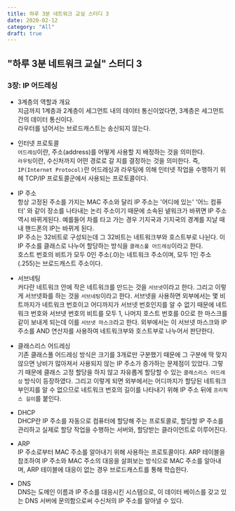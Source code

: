 ```yaml
---
title: 하루 3분 네트워크 교실 스터디 3
date: 2020-02-12
category: "All"
draft: true
---
```


## "하루 3분 네트워크 교실" 스터디 3

### 3장: IP 어드레싱

- 3계층의 역할과 개요  
  지금까지 1계층과 2계층이 세그먼트 내의 데이터 통신이었다면, 3계층은 세그먼트 간의 데이터 통신이다.  
  라우터를 넘어서는 브로드캐스트는 송신되지 않는다.
  
- 인터넷 프로토콜  
  `어드레싱`이란, 주소(address)를 어떻게 사용할 지 배정하는 것을 의미한다.  
  `라우팅`이란, 수신처까지 어떤 경로로 갈 지를 결정하는 것을 의미한다.
  즉, `IP(Internet Protocol)`란 어드레싱과 라우팅에 의해 인터넷 작업을 수행하기 위헤 TCP/IP 프로토콜군에서 사용되는 프로토콜이다.
  
- IP 주소  
  항상 고정된 주소를 가지는 MAC 주소와 달리 IP 주소는 '어디에 있는' '어느 컴퓨터' 와 같이 장소를 나타내는 논리 주소이기 때문에 소속된 넽워크가 바뀌면 IP 주소 역시 바뀌게된다. 예를들어 차를 타고 가는 경우 기지국과 기지국의 경계를 지날 때 내 핸드폰의 IP는 바뀌게 된다.  
  IP 주소는 32비트로 구성되는데 그 32비트는 네트워크부와 호스트부로 나뉜다. 이 IP 주소를 클래스로 나누어 할당하는 방식을 `클래스풀 어드레싱`이라고 한다.  
  호스트 번호의 비트가 모두 0인 주소(.0)는 네트워크 주소이며, 모두 1인 주소(.255)는 브로드캐스트 주소이다.
  
- 서브네팅  
  커다란 네트워크 안에 작은 네트워크를 만드는 것을 `서브넷`이라고 한다. 그리고 이렇게 서브넷화를 하는 것을 `서브네팅`이라고 한다. 서브넷을 사용하면 외부에서는 몇 비트까지가 네트워크 번호이고 어디까지가 서브넷 번호인지를 알 수 없기 때문에 네트워크 번호와 서브넷 번호의 비트를 모두 1, 나머지 호스트 번호를 0으로 한 마스크를 같이 보내게 되는데 이를 `서브넷 마스크`라고 한다. 외부에서는 이 서브넷 마스크와 IP 주소를 AND 연산자를 사용하여 네트워크부와 호스트부로 나누어서 판단한다.
  
- 클래스리스 어드레싱  
  기존 클래스풀 어드레싱 방식은 크기를 3개로만 구분했기 때문에 그 구분에 딱 맞지 않으면 낭비가 많아져서 사용되지 않는 IP 주소가 증가하는 문제점이 있었다. 그렇기 때문에 클래스 고정 할당을 하지 않고 자유롭게 할당할 수 있는 `클래스리스 어드레싱` 방식이 등장하였다. 그리고 이렇게 되면 외부에서는 어디까지가 할당된 네트워크부인지를 알 수 없으므로 네트워크 번호의 길이를 나타내기 위해 IP 주소 뒤에 `프리픽스 길이`를 붙인다.
  
- DHCP  
  DHCP란 IP 주소를 자동으로 컴퓨터에 할당해 주는 프로토콜로, 할당할 IP 주소를 관리하고 실제로 할당 작업을 수행하는 서버와, 할당받는 클라이언트로 이루어진다.
  
- ARP  
  IP 주소로부터 MAC 주소를 알아내기 위해 사용하는 프로토콜이다. ARP 테이블을 참조하여 IP 주소와 MAC 주소의 대응을 살펴보는 방식으로 MAC 주소를 알아내며, ARP 테이블에 대응이 없는 경우 브로드캐스트를 통해 학습한다.
  
- DNS  
  DNS는 도메인 이름과 IP 주소를 대응시킨 시스템으로, 이 데이터 베이스를 갖고 있는 DNS 서버에 문의함으로써 수신처의 IP 주소를 알아낼 수 있다.
